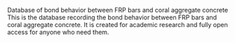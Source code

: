 Database of bond behavior between FRP bars and coral aggregate concrete
This is the database recording the bond behavior between FRP bars and coral aggregate concrete. It is created for academic research and fully open access for anyone who need them.
